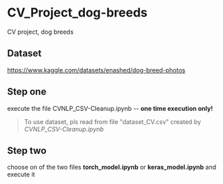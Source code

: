 # CV_Project_dog-breeds
CV project, dog breeds 

## Dataset 
https://www.kaggle.com/datasets/enashed/dog-breed-photos

## Step one
execute the file CVNLP_CSV-Cleanup.ipynb  -- 
**one time execution only!**
>To use dataset, pls read from file "dataset_CV.csv" created by *CVNLP_CSV-Cleanup.ipynb*


## Step two
choose on of the two files **torch_model.ipynb** or **keras_model.ipynb** and execute it
